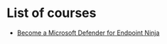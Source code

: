 # List of courses

- [Become a Microsoft Defender for Endpoint Ninja](https://techcommunity.microsoft.com/blog/microsoftdefenderatpblog/become-a-microsoft-defender-for-endpoint-ninja/1515647)

